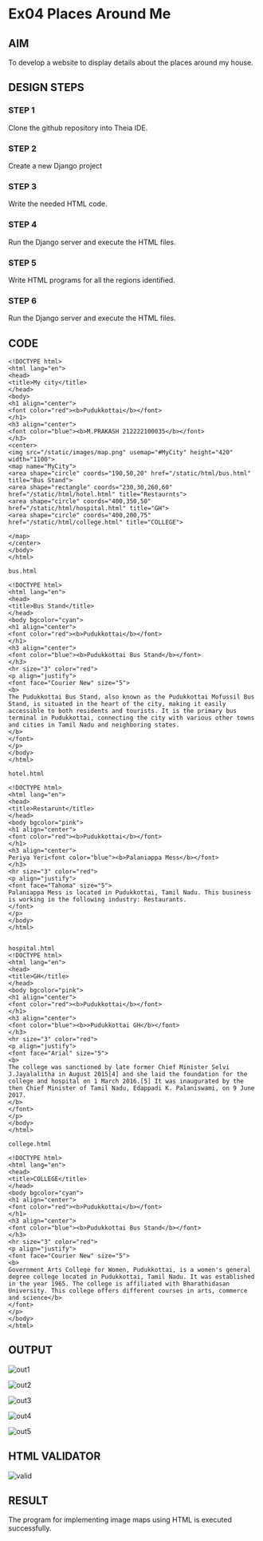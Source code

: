 # Ex04 Places Around Me
## AIM
To develop a website to display details about the places around my house.

## DESIGN STEPS

### STEP 1
Clone the github repository into Theia IDE.

### STEP 2
Create a new Django project

### STEP 3
Write the needed HTML code.

### STEP 4
Run the Django server and execute the HTML files.

### STEP 5
Write HTML programs for all the regions identified.

### STEP 6
Run the Django server and execute the HTML files.

## CODE
~~~
<!DOCTYPE html>
<html lang="en">
<head>
<title>My city</title>
</head>
<body>
<h1 align="center">
<font color="red"><b>Pudukkottai</b></font>
</h1>
<h3 align="center">
<font color="blue"><b>M.PRAKASH 212222100035</b></font>
</h3>
<center>
<img src="/static/images/map.png" usemap="#MyCity" height="420" width="1100">
<map name="MyCity">
<area shape="circle" coords="190,50,20" href="/static/html/bus.html" title="Bus Stand">
<area shape="rectangle" coords="230,30,260,60" href="/static/html/hotel.html" title="Restaurnts">
<area shape="circle" coords="400,350,50" href="/static/html/hospital.html" title="GH">
<area shape="circle" coords="400,200,75" href="/static/html/college.html" title="COLLEGE">

</map>
</center>
</body>
</html>

bus.html

<!DOCTYPE html>
<html lang="en">
<head>
<title>Bus Stand</title>
</head>
<body bgcolor="cyan">
<h1 align="center">
<font color="red"><b>Pudukkottai</b></font>
</h1>
<h3 align="center">
<font color="blue"><b>Pudukkottai Bus Stand</b></font>
</h3>
<hr size="3" color="red">
<p align="justify">
<font face="Courier New" size="5">
<b>
The Pudukkottai Bus Stand, also known as the Pudukkottai Mofussil Bus Stand, is situated in the heart of the city, making it easily accessible to both residents and tourists. It is the primary bus terminal in Pudukkottai, connecting the city with various other towns and cities in Tamil Nadu and neighboring states.
</b>
</font>
</p>
</body>
</html>

hotel.html

<!DOCTYPE html>
<html lang="en">
<head>
<title>Restarunt</title>
</head>
<body bgcolor="pink">
<h1 align="center">
<font color="red"><b>Pudukkottai</b></font>
</h1>
<h3 align="center">
Periya Yeri<font color="blue"><b>Palaniappa Mess</b></font>
</h3>
<hr size="3" color="red">
<p align="justify">
<font face="Tahoma" size="5">
Palaniappa Mess is located in Pudukkottai, Tamil Nadu. This business is working in the following industry: Restaurants.
</font>
</p>
</body>
</html>


hospital.html
<!DOCTYPE html>
<html lang="en">
<head>
<title>GH</title>
</head>
<body bgcolor="pink">
<h1 align="center">
<font color="red"><b>Pudukkottai</b></font>
</h1>
<h3 align="center">
<font color="blue"><b>>Pudukkottai GH</b></font>
</h3>
<hr size="3" color="red">
<p align="justify">
<font face="Arial" size="5">
<b>
The college was sanctioned by late former Chief Minister Selvi J.Jayalalitha in August 2015[4] and she laid the foundation for the college and hospital on 1 March 2016.[5] It was inaugurated by the then Chief Minister of Tamil Nadu, Edappadi K. Palaniswami, on 9 June 2017.
</b>
</font>
</p>
</body>
</html>

college.html

<!DOCTYPE html>
<html lang="en">
<head>
<title>COLLEGE</title>
</head>
<body bgcolor="cyan">
<h1 align="center">
<font color="red"><b>Pudukkottai</b></font>
</h1>
<h3 align="center">
<font color="blue"><b>Pudukkottai Bus Stand</b></font>
</h3>
<hr size="3" color="red">
<p align="justify">
<font face="Courier New" size="5">
<b>
Government Arts College for Women, Pudukkottai, is a women's general degree college located in Pudukkottai, Tamil Nadu. It was established in the year 1965. The college is affiliated with Bharathidasan University. This college offers different courses in arts, commerce and science</b>
</font>
</p>
</body>
</html>
~~~


## OUTPUT

![out1](https://github.com/Prakashmathi2004/NearMe/assets/118350045/76a3f430-654a-474b-9e5b-17285c60e6fd)


![out2](https://github.com/Prakashmathi2004/NearMe/assets/118350045/443532d6-de2d-4899-8c89-22324cf0ab2a)

![out3](https://github.com/Prakashmathi2004/NearMe/assets/118350045/0f046d06-283a-4b1a-992c-da45373db2f0)

![out4](https://github.com/Prakashmathi2004/NearMe/assets/118350045/6be4673c-f031-4775-98d0-5c6c2494baa8)

![out5](https://github.com/Prakashmathi2004/NearMe/assets/118350045/0aff13f1-7e22-4ece-af74-ad1dbfbcfcf9)




## HTML VALIDATOR

![valid](https://github.com/Prakashmathi2004/NearMe/assets/118350045/3f07191d-d188-4d6f-bbc5-bae63756cc24)


## RESULT
The program for implementing image maps using HTML is executed successfully.
